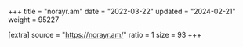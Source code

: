 +++
title = "norayr.am"
date = "2022-03-22"
updated = "2024-02-21"
weight = 95227

[extra]
source = "https://norayr.am/"
ratio = 1
size = 93
+++
